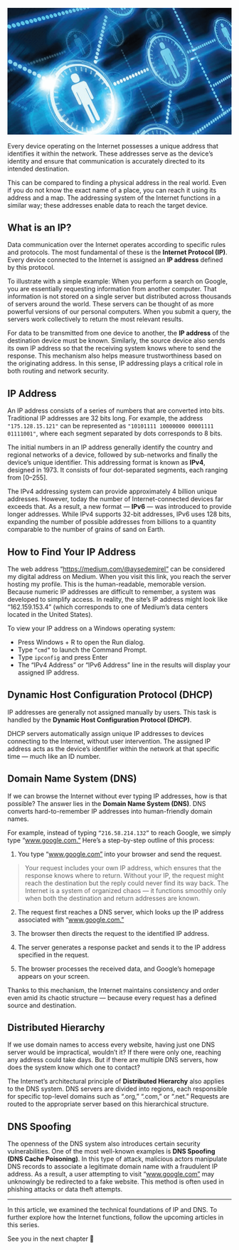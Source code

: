 ![internet](/img/internet2.png)

Every device operating on the Internet possesses a unique address that identifies it within the network. These addresses serve as the device’s identity and ensure that communication is accurately directed to its intended destination.

This can be compared to finding a physical address in the real world. Even if you do not know the exact name of a place, you can reach it using its address and a map. The addressing system of the Internet functions in a similar way; these addresses enable data to reach the target device.

## What is an IP?

Data communication over the Internet operates according to specific rules and protocols. The most fundamental of these is the **Internet Protocol (IP)**. Every device connected to the Internet is assigned an **IP address** defined by this protocol.

To illustrate with a simple example:
When you perform a search on Google, you are essentially requesting information from another computer. That information is not stored on a single server but distributed across thousands of servers around the world. These servers can be thought of as more powerful versions of our personal computers. When you submit a query, the servers work collectively to return the most relevant results.

For data to be transmitted from one device to another, the **IP address** of the destination device must be known. Similarly, the source device also sends its own IP address so that the receiving system knows where to send the response. This mechanism also helps measure trustworthiness based on the originating address. In this sense, IP addressing plays a critical role in both routing and network security.

## IP Address

An IP address consists of a series of numbers that are converted into bits. Traditional IP addresses are 32 bits long. For example, the address `"175.128.15.121"` can be represented as `"10101111 10000000 00001111 01111001"`, where each segment separated by dots corresponds to 8 bits.

The initial numbers in an IP address generally identify the country and regional networks of a device, followed by sub-networks and finally the device’s unique identifier. This addressing format is known as **IPv4**, designed in 1973. It consists of four dot-separated segments, each ranging from [0–255].

The IPv4 addressing system can provide approximately 4 billion unique addresses. However, today the number of Internet-connected devices far exceeds that. As a result, a new format — **IPv6** — was introduced to provide longer addresses. While IPv4 supports 32-bit addresses, IPv6 uses 128 bits, expanding the number of possible addresses from billions to a quantity comparable to the number of grains of sand on Earth.

## How to Find Your IP Address

The web address “https://medium.com/@aysedemirel” can be considered my digital address on Medium. When you visit this link, you reach the server hosting my profile. This is the human-readable, memorable version. Because numeric IP addresses are difficult to remember, a system was developed to simplify access. In reality, the site’s IP address might look like “162.159.153.4” (which corresponds to one of Medium’s data centers located in the United States).

To view your IP address on a Windows operating system:

- Press Windows + R to open the Run dialog.
- Type `“cmd”` to launch the Command Prompt.
- Type `ipconfig` and press Enter
- The “IPv4 Address” or “IPv6 Address” line in the results will display your assigned IP address.

## Dynamic Host Configuration Protocol (DHCP)

IP addresses are generally not assigned manually by users. This task is handled by the **Dynamic Host Configuration Protocol (DHCP)**.

DHCP servers automatically assign unique IP addresses to devices connecting to the Internet, without user intervention. The assigned IP address acts as the device’s identifier within the network at that specific time — much like an ID number.

## Domain Name System (DNS)

If we can browse the Internet without ever typing IP addresses, how is that possible?
The answer lies in the **Domain Name System (DNS)**. DNS converts hard-to-remember IP addresses into human-friendly domain names.

For example, instead of typing `“216.58.214.132”` to reach Google, we simply type “www.google.com.” Here’s a step-by-step outline of this process:

1. You type “www.google.com”
   into your browser and send the request.

> Your request includes your own IP address, which ensures that the response knows where to return. Without your IP, the request might reach the destination but the reply could never find its way back. The Internet is a system of organized chaos — it functions smoothly only when both the destination and return addresses are known.

2. The request first reaches a DNS server, which looks up the IP address associated with “www.google.com.”

3. The browser then directs the request to the identified IP address.

4. The server generates a response packet and sends it to the IP address specified in the request.

5. The browser processes the received data, and Google’s homepage appears on your screen.

Thanks to this mechanism, the Internet maintains consistency and order even amid its chaotic structure — because every request has a defined source and destination.

## Distributed Hierarchy

If we use domain names to access every website, having just one DNS server would be impractical, wouldn’t it? If there were only one, reaching any address could take days. But if there are multiple DNS servers, how does the system know which one to contact?

The Internet’s architectural principle of **Distributed Hierarchy** also applies to the DNS system. DNS servers are divided into regions, each responsible for specific top-level domains such as “.org,” “.com,” or “.net.” Requests are routed to the appropriate server based on this hierarchical structure.

## DNS Spoofing

The openness of the DNS system also introduces certain security vulnerabilities. One of the most well-known examples is **DNS Spoofing (DNS Cache Poisoning)**. In this type of attack, malicious actors manipulate DNS records to associate a legitimate domain name with a fraudulent IP address. As a result, a user attempting to visit “www.google.com”
may unknowingly be redirected to a fake website. This method is often used in phishing attacks or data theft attempts.

---

In this article, we examined the technical foundations of IP and DNS.
To further explore how the Internet functions, follow the upcoming articles in this series.

See you in the next chapter 👋
